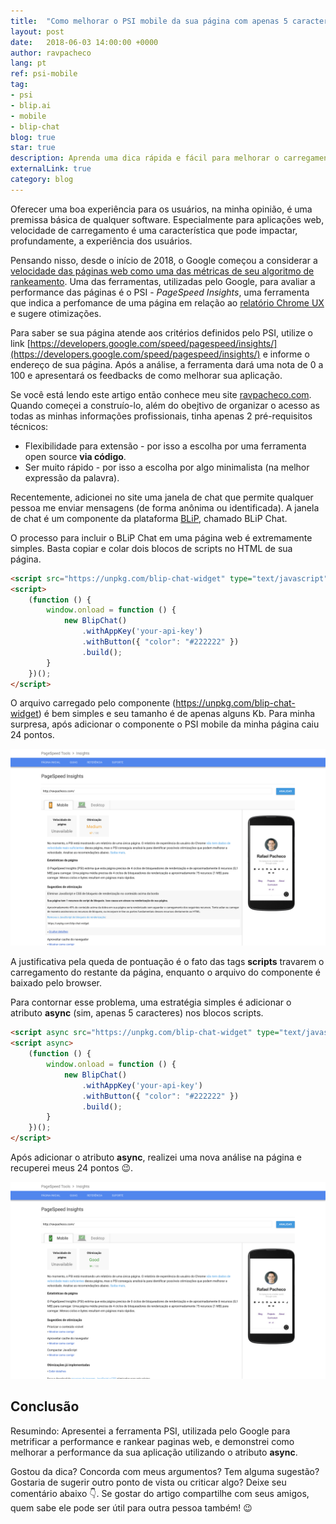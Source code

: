 ```yaml
---
title:  "Como melhorar o PSI mobile da sua página com apenas 5 caracteres."
layout: post
date:   2018-06-03 14:00:00 +0000
author: ravpacheco
lang: pt
ref: psi-mobile
tag: 
- psi
- blip.ai
- mobile
- blip-chat
blog: true
star: true
description: Aprenda uma dica rápida e fácil para melhorar o carregamento e o PSI de sua página web
externalLink: true
category: blog
---
```


Oferecer uma boa experiência para os usuários, na minha opinião, é uma premissa básica de qualquer software. Especialmente para aplicações web, velocidade de carregamento é uma característica que pode impactar, profundamente, a experiência dos usuários.

Pensando nisso, desde o início de 2018, o Google começou a considerar a [velocidade das páginas web como uma das métricas de seu algoritmo de rankeamento](https://webmasters.googleblog.com/2018/01/using-page-speed-in-mobile-search.html?hl=pt-BR&utm_source=PSI&utm_medium=incoming-link&utm_campaign=PSI). Uma das ferramentas, utilizadas pelo Google, para avaliar a performance das páginas é o PSI - _PageSpeed Insights_, uma ferramenta que indica a perfomance de uma página em relação ao [relatório Chrome UX](https://developers.google.com/web/tools/chrome-user-experience-report/) e sugere otimizações.

Para saber se sua página atende aos critérios definidos pelo PSI, utilize o link [https://developers.google.com/speed/pagespeed/insights/](https://developers.google.com/speed/pagespeed/insights/) e informe o endereço de sua página. Após a análise, a ferramenta dará uma nota de 0 a 100 e apresentará os feedbacks de como melhorar sua aplicação.

Se você está lendo este artigo então conhece meu site [ravpacheco.com](http://ravpacheco.com). 
Quando começei a construío-lo, além do obejtivo de organizar o acesso as todas as minhas informações profissionais, tinha apenas 2 pré-requisitos técnicos: 

* Flexibilidade para extensão - por isso a escolha por uma ferramenta open source **via código**.
* Ser muito rápido - por isso a escolha por algo minimalista (na melhor expressão da palavra).

Recentemente, adicionei no site uma janela de chat que permite qualquer pessoa me enviar mensagens (de forma anônima ou identificada). A janela de chat é um componente da plataforma [BLiP](https://blip.ai), chamado BLiP Chat.

O processo para incluir o BLiP Chat em uma página web é extremamente simples. Basta copiar e colar dois blocos de scripts no HTML de sua página.

```html
<script src="https://unpkg.com/blip-chat-widget" type="text/javascript"></script>
<script>
    (function () {
        window.onload = function () {
            new BlipChat()
                .withAppKey('your-api-key')
                .withButton({ "color": "#222222" })
                .build();
        }
    })();
</script>
```

O arquivo carregado pelo componente (https://unpkg.com/blip-chat-widget) é bem simples e seu tamanho é de apenas alguns Kb.
Para minha surpresa, após adicionar o componente o PSI mobile da minha página caiu 24 pontos.

![Exemplo de utilização do chatbot no Messenger](../assets/images/2018-06-03-como-melhorar-psi-mobile/before.png)

A justificativa pela queda de pontuação é o fato das tags **scripts** travarem o carregamento do restante da página, enquanto o arquivo do componente é baixado pelo browser.

Para contornar esse problema, uma estratégia simples é adicionar o atributo **async** (sim, apenas 5 caracteres) nos blocos scripts.

```html
<script async src="https://unpkg.com/blip-chat-widget" type="text/javascript"></script>
<script async>
    (function () {
        window.onload = function () {
            new BlipChat()
                .withAppKey('your-api-key')
                .withButton({ "color": "#222222" })
                .build();
        }
    })();
</script>
```

Após adicionar o atributo **async**, realizei uma nova análise na página e recuperei meus 24 pontos 😉.

![Exemplo de utilização do chatbot no Messenger](../assets/images/2018-06-03-como-melhorar-psi-mobile/after.png)

## Conclusão

Resumindo: Apresentei a ferramenta PSI, utilizada pelo Google para metrificar a performance e rankear paginas web, e demonstrei como melhorar a performance da sua aplicação utilizando o atributo **async**.

Gostou da dica? Concorda com meus argumentos? Tem alguma sugestão? Gostaria de sugerir outro ponto de vista ou criticar algo? Deixe seu comentário abaixo 👇. Se gostar do artigo compartilhe com seus amigos, quem sabe ele pode ser útil para outra pessoa também! 😉

